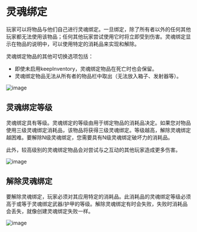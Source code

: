 # 灵魂绑定

玩家可以将物品与他们自己进行灵魂绑定。一旦绑定，除了所有者以外的任何其他玩家都无法使用该物品；任何其他玩家尝试使用它时将立即受到伤害。灵魂绑定显示在物品的说明中，可以使用特定的消耗品来实现和解除。

灵魂绑定物品的其他可切换选项包括：

- 即使未启用keepInventory，灵魂绑定物品在死亡时也会保留。
- 灵魂绑定物品无法从所有者的物品栏中取出（无法放入箱子、发射器等）。

![image](https://i.imgur.com/R57f7Z1.png)

## 灵魂绑定等级

灵魂绑定具有等级。灵魂绑定的等级由用于绑定物品的消耗品决定。如果您对物品使用三级灵魂绑定消耗品，该物品将获得三级灵魂绑定。等级越高，解除灵魂绑定越困难。要解除N级灵魂绑定，您需要具有N级灵魂绑定破坏力的消耗品。

此外，较高级别的灵魂绑定物品会对尝试与之互动的其他玩家造成更多伤害。

![image](https://i.imgur.com/pfIqOLU.gif)

## 解除灵魂绑定

要解除灵魂绑定，玩家必须对其应用特定的消耗品。此消耗品的灵魂绑定等级必须高于或等于灵魂绑定武器/护甲的等级。解除灵魂绑定有时会失败，失败时消耗品会丢失，就像创建灵魂绑定失败一样。

![image](https://i.imgur.com/qIpIQKu.gif)
